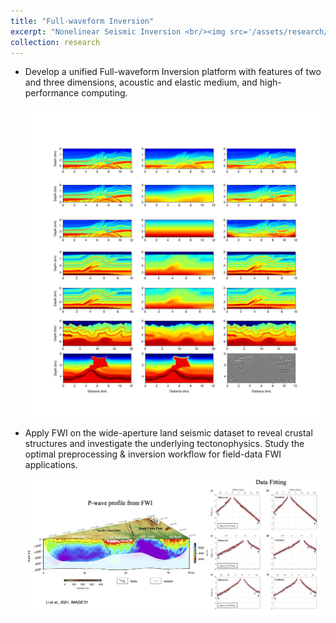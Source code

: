```yaml
---
title: "Full-waveform Inversion"
excerpt: "Nonelinear Seismic Inversion <br/><img src='/assets/research/FWI-Field-data.png'>"
collection: research
---
```


 * Develop a unified Full-waveform Inversion platform with features of two and three dimensions, acoustic and elastic medium, and high-performance computing.

   ![image](/assets/research/FWI-model-test.png)

   

  * Apply FWI on the wide-aperture land seismic dataset to reveal crustal structures and investigate the underlying tectonophysics. Study the optimal preprocessing & inversion workflow for field-data FWI applications.

    ![image](/assets/research/FWI-Field-data.png)



